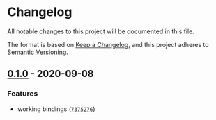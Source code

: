 # Changelog

All notable changes to this project will be documented in this file.

The format is based on [Keep a Changelog],
and this project adheres to [Semantic Versioning].

## [0.1.0] - 2020-09-08

### Features

- working bindings ([`7375276`])

[keep a changelog]: https://keepachangelog.com/en/1.0.0/
[semantic versioning]: https://semver.org/spec/v2.0.0.html
[0.1.0]: https://github.com/denosaurs/opus/compare/0.1.0
[`7375276`]: https://github.com/denosaurs/opus/commit/7375276c23a563341586daaffa57c48f6d5c63b3
